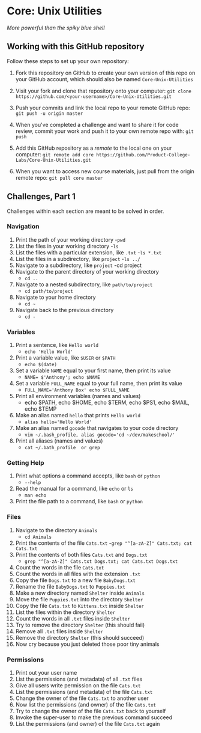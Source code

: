 # Core: Unix Utilities

_More powerful than the spiky blue shell_

## Working with this GitHub repository

Follow these steps to set up your own repository:

1. Fork this repository on GitHub to create your own version of this repo on your GitHub account, which should also be named `Core-Unix-Utilities`

1. Visit your fork and clone that repository onto your computer:
`git clone https://github.com/<your-username>/Core-Unix-Utilities.git`

1. Push your commits and link the local repo to your remote GitHub repo:
`git push -u origin master`

1. When you've completed a challenge and want to share it for code review, commit your work and push it to your own remote repo with:
`git push`

1. Add this GitHub repository as a _remote_ to the local one on your computer:
`git remote add core https://github.com/Product-College-Labs/Core-Unix-Utilities.git`

1. When you want to access new course materials, just pull from the origin remote repo:
`git pull core master`

## Challenges, Part 1

Challenges within each section are meant to be solved in order.

### Navigation

1.  Print the path of your working directory
    -`pwd`
1.  List the files in your working directory
    -`ls`
1.  List the files with a particular extension, like `.txt`
    -`ls *.txt`
1.  List the files in a subdirectory, like `project`
    -`ls ../`
1.  Navigate to a subdirectory, like `project`
    -cd project
1.  Navigate to the parent directory of your working directory
    - `cd ..`
1.  Navigate to a nested subdirectory, like `path/to/project`
    - `cd path/to/project`
1.  Navigate to your home directory
    - `cd ~`
1.  Navigate back to the previous directory
    - `cd -`
### Variables

1.  Print a sentence, like `Hello world`
    - `echo 'Hello World'`
1.  Print a variable value, like `$USER` or `$PATH`
    - `echo $(date)`
1.  Set a variable `NAME` equal to your first name, then print its value
    - `NAME= $'Anthony'; echo $NAME`
1.  Set a variable `FULL_NAME` equal to your full name, then print its value
    - `FULL_NAME='Anthony Box' echo $FULL_NAME`
1.  Print all environment variables (names and values)
    - echo $PATH, echo $HOME, echo $TERM, echo $PS1, echo $MAIL, echo $TEMP
1.  Make an alias named `hello` that prints `Hello world`
    - `alias hello='Hello World'`
1.  Make an alias named `gocode` that navigates to your code directory
    - `vim ~/.bash_profile, alias gocode='cd ~/dev/makeschool/'`
1.  Print all aliases (names and values)
    - `cat ~/.bath_profile  or grep`

### Getting Help

1.  Print what options a command accepts, like `bash` or `python`
    - `--help`
1.  Read the manual for a command, like `echo` or `ls`
    - `man echo`
1.  Print the file path to a command, like `bash` or `python`
   
### Files

1.  Navigate to the directory `Animals`
    - `cd Animals`
1.  Print the contents of the file `Cats.txt`
    -`grep "^[a-zA-Z]" Cats.txt; cat Cats.txt`
1.  Print the contents of both files `Cats.txt` and `Dogs.txt`
    - `grep "^[a-zA-Z]" Cats.txt Dogs.txt; cat Cats.txt Dogs.txt`
1.  Count the words in the file `Cats.txt`
1.  Count the words in all files with the extension `.txt`
1.  Copy the file `Dogs.txt` to a new file `BabyDogs.txt`
1.  Rename the file `BabyDogs.txt` to `Puppies.txt`
1.  Make a new directory named `Shelter` inside `Animals`
1.  Move the file `Puppies.txt` into the directory `Shelter`
1.  Copy the file `Cats.txt` to `Kittens.txt` inside `Shelter`
1.  List the files within the directory `Shelter`
1.  Count the words in all `.txt` files inside `Shelter`
1.  Try to remove the directory `Shelter` (this should fail)
1.  Remove all `.txt` files inside `Shelter`
1.  Remove the directory `Shelter` (this should succeed)
1.  Now cry because you just deleted those poor tiny animals

### Permissions

1.  Print out your user name
1.  List the permissions (and metadata) of all `.txt` files
1.  Give all users write permission on the file `Cats.txt`
1.  List the permissions (and metadata) of the file `Cats.txt`
1.  Change the owner of the file `Cats.txt` to another user
1.  Now list the permissions (and owner) of the file `Cats.txt`
1.  Try to change the owner of the file `Cats.txt` back to yourself
1.  Invoke the super-user to make the previous command succeed
1.  List the permissions (and owner) of the file `Cats.txt` again
